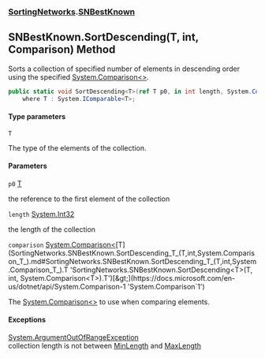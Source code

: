 ### [SortingNetworks](SortingNetworks.md 'SortingNetworks').[SNBestKnown](SortingNetworks.SNBestKnown.md 'SortingNetworks.SNBestKnown')

## SNBestKnown.SortDescending<T>(T, int, Comparison<T>) Method

Sorts a collection of specified number of elements in descending order using the specified [System.Comparison&lt;&gt;](https://docs.microsoft.com/en-us/dotnet/api/System.Comparison-1 'System.Comparison`1').

```csharp
public static void SortDescending<T>(ref T p0, in int length, System.Comparison<T> comparison)
    where T : System.IComparable<T>;
```
#### Type parameters

<a name='SortingNetworks.SNBestKnown.SortDescending_T_(T,int,System.Comparison_T_).T'></a>

`T`

The type of the elements of the collection.
#### Parameters

<a name='SortingNetworks.SNBestKnown.SortDescending_T_(T,int,System.Comparison_T_).p0'></a>

`p0` [T](SortingNetworks.SNBestKnown.SortDescending_T_(T,int,System.Comparison_T_).md#SortingNetworks.SNBestKnown.SortDescending_T_(T,int,System.Comparison_T_).T 'SortingNetworks.SNBestKnown.SortDescending<T>(T, int, System.Comparison<T>).T')

the reference to the first element of the collection

<a name='SortingNetworks.SNBestKnown.SortDescending_T_(T,int,System.Comparison_T_).length'></a>

`length` [System.Int32](https://docs.microsoft.com/en-us/dotnet/api/System.Int32 'System.Int32')

the length of the collection

<a name='SortingNetworks.SNBestKnown.SortDescending_T_(T,int,System.Comparison_T_).comparison'></a>

`comparison` [System.Comparison&lt;](https://docs.microsoft.com/en-us/dotnet/api/System.Comparison-1 'System.Comparison`1')[T](SortingNetworks.SNBestKnown.SortDescending_T_(T,int,System.Comparison_T_).md#SortingNetworks.SNBestKnown.SortDescending_T_(T,int,System.Comparison_T_).T 'SortingNetworks.SNBestKnown.SortDescending<T>(T, int, System.Comparison<T>).T')[&gt;](https://docs.microsoft.com/en-us/dotnet/api/System.Comparison-1 'System.Comparison`1')

The [System.Comparison&lt;&gt;](https://docs.microsoft.com/en-us/dotnet/api/System.Comparison-1 'System.Comparison`1') to use when comparing elements.

#### Exceptions

[System.ArgumentOutOfRangeException](https://docs.microsoft.com/en-us/dotnet/api/System.ArgumentOutOfRangeException 'System.ArgumentOutOfRangeException')  
collection length is not between [MinLength](SortingNetworks.SNBestKnown.MinLength.md 'SortingNetworks.SNBestKnown.MinLength') and [MaxLength](SortingNetworks.SNBestKnown.MaxLength.md 'SortingNetworks.SNBestKnown.MaxLength')